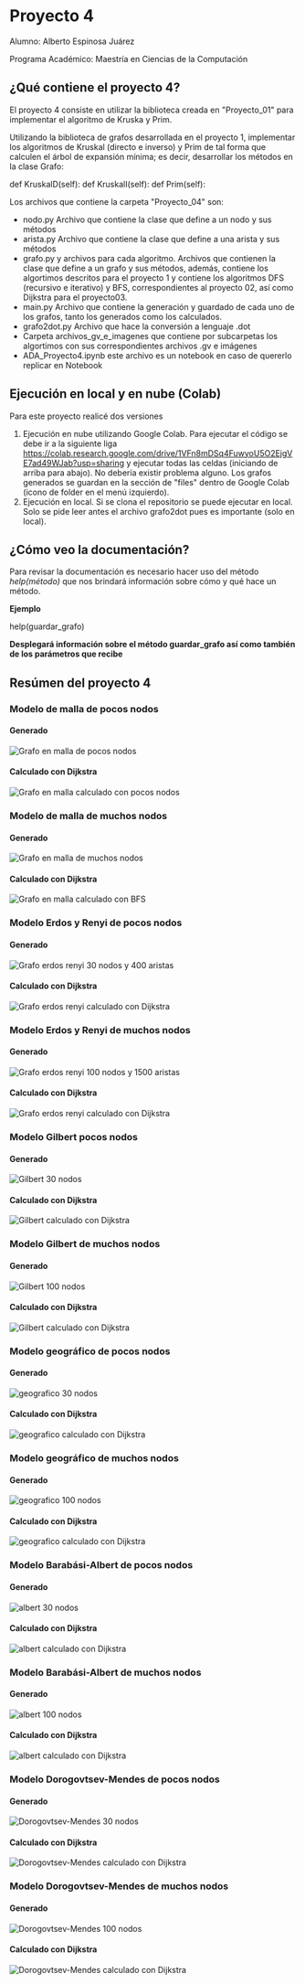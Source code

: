 # Proyecto 4
Alumno: Alberto Espinosa Juárez

Programa Académico: Maestría en Ciencias de la Computación

## ¿Qué contiene el proyecto 4?
El proyecto 4 consiste en utilizar la biblioteca creada en "Proyecto_01" para implementar el algoritmo de Kruska y Prim.

Utilizando la biblioteca de grafos desarrollada en el proyecto 1, implementar los algoritmos de Kruskal (directo e inverso) y Prim de tal forma que calculen el árbol de expansión mínima; es decir, desarrollar los métodos en la clase Grafo:

def KruskalD(self):
def KruskalI(self):
def Prim(self):


Los archivos que contiene la carpeta "Proyecto_04" son: 
+ nodo.py Archivo que contiene la clase que define a un nodo y sus métodos
+ arista.py Archivo que contiene la clase que define a una arista y sus métodos
+ grafo.py y archivos para cada algoritmo. Archivos que contienen la clase que define a un grafo y sus métodos, además, contiene los algortimos descritos para el proyecto 1 y contiene los algoritmos DFS (recursivo e iterativo) y BFS, correspondientes al proyecto 02, así como Dijkstra para el proyecto03.
+ main.py Archivo que contiene la generación y guardado de cada uno de los grafos, tanto los generados como los calculados.
+ grafo2dot.py Archivo que hace la conversión a lenguaje .dot
+ Carpeta archivos_gv_e_imagenes que contiene por subcarpetas los algortimos con sus correspondientes archivos .gv e imágenes
+ ADA_Proyecto4.ipynb este archivo es un notebook en caso de quererlo replicar en Notebook

## Ejecución en local y en nube (Colab)
Para este proyecto realicé dos versiones
1. Ejecución en nube utilizando Google Colab. Para ejecutar el código se debe ir a la siguiente liga https://colab.research.google.com/drive/1VFn8mDSq4FuwyoU5O2EjgVE7ad49WJab?usp=sharing y ejecutar todas las celdas (iniciando de arriba para abajo). No debería existir problema alguno. Los grafos generados se guardan en la sección de "files" dentro de Google Colab (icono de folder en el menú izquierdo).
2. Ejecución en local. Si se clona el repositorio se puede ejecutar en local. Solo se pide leer antes el archivo grafo2dot pues es importante (solo en local).

## ¿Cómo veo la documentación?
Para revisar la documentación es necesario hacer uso del método *help(método)* que nos brindará información sobre cómo y qué hace un método.

**Ejemplo**

help(guardar_grafo)

**Desplegará información sobre el método guardar_grafo así como también de los parámetros que recibe**

## Resúmen del proyecto 4

### Modelo de malla de pocos nodos
#### Generado
![Grafo en malla de pocos nodos][malla1]
#### Calculado con Dijkstra
![Grafo en malla calculado con pocos nodos][malla2]

[malla1]: https://github.com/AlbertoEJ/ADA3/blob/main/Proyecto03/gv/Malla/Malla_3_3.png
[malla2]: https://github.com/AlbertoEJ/ADA3/blob/main/Proyecto03/gv/Malla/Malla_3_3_Dijkstra.png


### Modelo de malla de muchos nodos
#### Generado
![Grafo en malla de muchos nodos][malla100]
#### Calculado con Dijkstra
![Grafo en malla calculado con BFS][malla1002]


[malla100]: https://github.com/AlbertoEJ/ADA3/blob/main/Proyecto03/gv/Malla/Malla_25_4.png
[malla1002]: https://github.com/AlbertoEJ/ADA3/blob/main/Proyecto03/gv/Malla/Malla_25_4_Dijkstra.png


### Modelo Erdos y Renyi de pocos nodos

#### Generado
![Grafo erdos renyi 30 nodos y 400 aristas][erdos1]
#### Calculado con Dijkstra
![Grafo erdos renyi calculado con Dijkstra][erdos2]


[erdos1]: https://github.com/AlbertoEJ/ADA3/blob/main/Proyecto03/gv/ErdosRenyi/ErdosRenyi_20_30.png
[erdos2]: https://github.com/AlbertoEJ/ADA3/blob/main/Proyecto03/gv/ErdosRenyi/ErdosRenyi_20_30_Dijkstra.png


### Modelo Erdos y Renyi de muchos nodos

#### Generado
![Grafo erdos renyi 100 nodos y 1500 aristas][erdos100]
#### Calculado con Dijkstra
![Grafo erdos renyi calculado con Dijkstra][erdos1002]


[erdos100]: https://github.com/AlbertoEJ/ADA3/blob/main/Proyecto03/gv/ErdosRenyi/ErdosRenyi_100_100.png
[erdos1002]: https://github.com/AlbertoEJ/ADA3/blob/main/Proyecto03/gv/ErdosRenyi/ErdosRenyi_100_100_Dijkstra.png


### Modelo Gilbert pocos nodos
#### Generado
![Gilbert 30 nodos][gilbert1]
#### Calculado con Dijkstra
![Gilbert calculado con Dijkstra][gilbert2]


[gilbert1]: https://github.com/AlbertoEJ/ADA3/blob/main/Proyecto03/gv/Gilbert/Gilbert_30_10.png
[gilbert2]: https://github.com/AlbertoEJ/ADA3/blob/main/Proyecto03/gv/Gilbert/Gilbert_30_10_Dijkstra.png


### Modelo Gilbert de muchos nodos
#### Generado
![Gilbert 100 nodos][gilbert100]
#### Calculado con Dijkstra
![Gilbert calculado con Dijkstra][gilbert1002]


[gilbert100]: https://github.com/AlbertoEJ/ADA3/blob/main/Proyecto03/gv/Gilbert/Gilbert_100_10.png
[gilbert1002]: https://github.com/AlbertoEJ/ADA3/blob/main/Proyecto03/gv/Gilbert/Gilbert_100_10_Dijkstra.png



### Modelo geográfico de pocos nodos
#### Generado
![geografico 30 nodos][geo1]
#### Calculado con Dijkstra
![geografico calculado con Dijkstra][geo2]


[geo1]: https://github.com/AlbertoEJ/ADA3/blob/main/Proyecto03/gv/Geografico/Geografico_30_3.png
[geo2]: https://github.com/AlbertoEJ/ADA3/blob/main/Proyecto03/gv/Geografico/Geografico_30_3_Dijkstra.png


### Modelo geográfico de muchos nodos
#### Generado
![geografico 100 nodos][geo100]
#### Calculado con Dijkstra
![geografico calculado con Dijkstra][geo1002]


[geo100]: https://github.com/AlbertoEJ/ADA3/blob/main/Proyecto03/gv/Geografico/Geografico_100_3.png
[geo1002]: https://github.com/AlbertoEJ/ADA3/blob/main/Proyecto03/gv/Geografico/Geografico_100_3_Dijkstra.png


### Modelo Barabási-Albert de pocos nodos
#### Generado
![albert 30 nodos][albert1]
#### Calculado con Dijkstra
![albert calculado con Dijkstra][albert2]


[albert1]: https://github.com/AlbertoEJ/ADA3/blob/main/Proyecto03/gv/BabarasiAlbert/BarabasiAlbert_30_4.png
[albert2]: https://github.com/AlbertoEJ/ADA3/blob/main/Proyecto03/gv/BabarasiAlbert/BarabasiAlbert_30_4_Dijkstra.png


### Modelo Barabási-Albert de muchos nodos
#### Generado
![albert 100 nodos][albert100]
#### Calculado con Dijkstra
![albert calculado con Dijkstra][albert1002]


[albert100]: https://github.com/AlbertoEJ/ADA3/blob/main/Proyecto03/gv/BabarasiAlbert/BarabasiAlbert_100_4.png
[albert1002]: https://github.com/AlbertoEJ/ADA3/blob/main/Proyecto03/gv/BabarasiAlbert/BarabasiAlbert_100_4_Dijkstra.png



### Modelo Dorogovtsev-Mendes de pocos nodos
#### Generado
![Dorogovtsev-Mendes 30 nodos][mendes1]
#### Calculado con Dijkstra
![Dorogovtsev-Mendes calculado con Dijkstra][mendes2]


[mendes1]: https://github.com/AlbertoEJ/ADA3/blob/main/Proyecto03/gv/DorogovtsevMendes/DorogovtsevMendes_30.png
[mendes2]: https://github.com/AlbertoEJ/ADA3/blob/main/Proyecto03/gv/DorogovtsevMendes/DorogovtsevMendes_30_Dijkstra.png

### Modelo Dorogovtsev-Mendes de muchos nodos
#### Generado
![Dorogovtsev-Mendes 100 nodos][mendes100]
#### Calculado con Dijkstra
![Dorogovtsev-Mendes calculado con Dijkstra][mendes1002]


[mendes100]: https://github.com/AlbertoEJ/ADA3/blob/main/Proyecto03/gv/DorogovtsevMendes/DorogovtsevMendes_100.png
[mendes1002]: https://github.com/AlbertoEJ/ADA3/blob/main/Proyecto03/gv/DorogovtsevMendes/DorogovtsevMendes_30_Dijkstra.png



